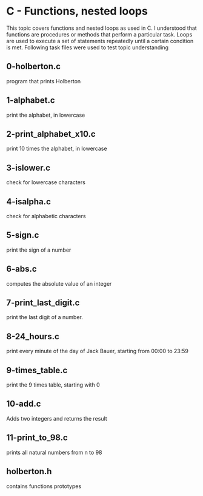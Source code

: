 # C - Functions, nested loops
This topic covers functions and nested loops as used in C. I understood that functions are procedures or methods that perform a particular task. Loops are used to execute a set of statements repeatedly until a certain condition is met. Following task files were used to test topic understanding
## 0-holberton.c
program that prints Holberton
## 1-alphabet.c
print the alphabet, in lowercase
## 2-print_alphabet_x10.c
print 10 times the alphabet, in lowercase
## 3-islower.c
check for lowercase characters
## 4-isalpha.c
check for alphabetic characters
## 5-sign.c
print the sign of a number
## 6-abs.c
computes the absolute value of an integer
## 7-print_last_digit.c
print the last digit of a number.
## 8-24_hours.c
print every minute of the day of Jack Bauer, starting from 00:00 to 23:59
## 9-times_table.c
print the 9 times table, starting with 0
## 10-add.c
Adds two integers and returns the result
## 11-print_to_98.c
prints all natural numbers from n to 98
## holberton.h
contains functions prototypes
